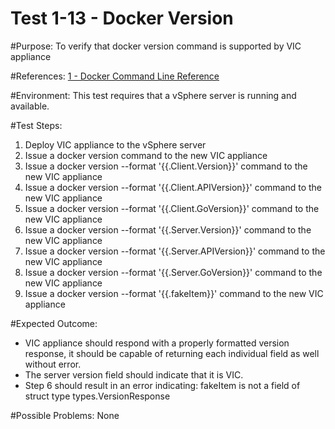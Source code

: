 Test 1-13 - Docker Version
=======

#Purpose:
To verify that docker version command is supported by VIC appliance

#References:
[1 - Docker Command Line Reference](https://docs.docker.com/engine/reference/commandline/version/)

#Environment:
This test requires that a vSphere server is running and available.

#Test Steps:
1. Deploy VIC appliance to the vSphere server
2. Issue a docker version command to the new VIC appliance
3. Issue a docker version --format '{{.Client.Version}}' command to the new VIC appliance
4. Issue a docker version --format '{{.Client.APIVersion}}' command to the new VIC appliance
5. Issue a docker version --format '{{.Client.GoVersion}}' command to the new VIC appliance
3. Issue a docker version --format '{{.Server.Version}}' command to the new VIC appliance
4. Issue a docker version --format '{{.Server.APIVersion}}' command to the new VIC appliance
5. Issue a docker version --format '{{.Server.GoVersion}}' command to the new VIC appliance
6. Issue a docker version --format '{{.fakeItem}}' command to the new VIC appliance

#Expected Outcome:
* VIC appliance should respond with a properly formatted version response, it should be capable of returning each individual field as well without error.
* The server version field should indicate that it is VIC.
* Step 6 should result in an error indicating: fakeItem is not a field of struct type types.VersionResponse

#Possible Problems:
None